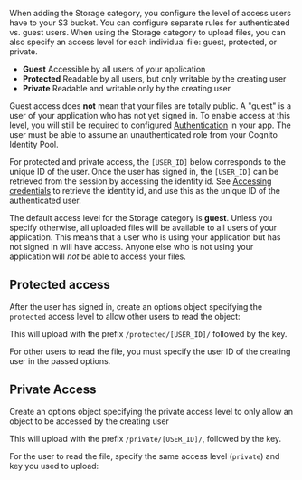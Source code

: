  When adding the Storage category, you configure the level of access users have to your S3 bucket. You can configure separate rules for authenticated vs. guest users. When using the Storage category to upload files, you can also specify an access level for each individual file: guest, protected, or private.

- **Guest** Accessible by all users of your application
- **Protected** Readable by all users, but only writable by the creating user
- **Private** Readable and writable only by the creating user

Guest access does **not** mean that your files are totally public. A "guest" is a user of your application who has not yet signed in. To enable access at this level, you will still be required to configured [Authentication](~/lib/auth/getting-started.md) in your app. The user must be able to assume an unauthenticated role from your Cognito Identity Pool.

For protected and private access, the `[USER_ID]` below corresponds to the unique ID of the user. Once the user has signed in, the `[USER_ID]` can be retrieved from the session by accessing the identity id. See [Accessing credentials](~/lib/auth/access_credentials.md) to retrieve the identity id, and use this as the unique ID of the authenticated user.

<amplify-callout>

The default access level for the Storage category is **guest**. Unless you specify otherwise, all uploaded files will be available to all users of your application. This means that a user who is using your application but has not signed in will have access. Anyone else who is not using your application will _not_ be able to access your files.

</amplify-callout>

## Protected access

After the user has signed in, create an options object specifying the `protected` access level to allow other users to read the object:

<inline-fragment platform="ios" src="~/lib/storage/fragments/ios/configureaccess/10_protected_upload.md"></inline-fragment>
<inline-fragment platform="android" src="~/lib/storage/fragments/android/configureaccess/10_protected_upload.md"></inline-fragment>
<inline-fragment platform="flutter" src="~/lib/storage/fragments/flutter/configureaccess/10_protected_upload.md"></inline-fragment>

This will upload with the prefix `/protected/[USER_ID]/` followed by the key.

For other users to read the file, you must specify the user ID of the creating user in the passed options. 

<inline-fragment platform="ios" src="~/lib/storage/fragments/ios/configureaccess/20_protected_download.md"></inline-fragment>
<inline-fragment platform="android" src="~/lib/storage/fragments/android/configureaccess/20_protected_download.md"></inline-fragment>
<inline-fragment platform="flutter" src="~/lib/storage/fragments/flutter/configureaccess/20_protected_download.md"></inline-fragment>

## Private Access

Create an options object specifying the private access level to only allow an object to be accessed by the creating user

<inline-fragment platform="ios" src="~/lib/storage/fragments/ios/configureaccess/30_private_upload.md"></inline-fragment>
<inline-fragment platform="android" src="~/lib/storage/fragments/android/configureaccess/30_private_upload.md"></inline-fragment>
<inline-fragment platform="flutter" src="~/lib/storage/fragments/flutter/configureaccess/30_private_upload.md"></inline-fragment>

This will upload with the prefix `/private/[USER_ID]/`, followed by the key.

For the user to read the file, specify the same access level (`private`) and key you used to upload:

<inline-fragment platform="ios" src="~/lib/storage/fragments/ios/configureaccess/40_private_download.md"></inline-fragment>
<inline-fragment platform="android" src="~/lib/storage/fragments/android/configureaccess/40_private_download.md"></inline-fragment>
<inline-fragment platform="flutter" src="~/lib/storage/fragments/flutter/configureaccess/40_private_download.md"></inline-fragment>
